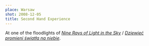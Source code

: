 ```yaml
---
place: Warsaw
shot: 2008-12-05
title: Second Hand Experience
---
```


At one of the floodlights of <cite>[Nine Rays of Light in the Sky](http://artmuseum.pl/news.php?id=henryk_stazewski_Nine_Rays_of_Light_in_the_Sky)</cite> / <cite>[Dziewięć promieni światła na niebie](http://artmuseum.pl/news.php?id=dziewiecpromieniswiatlananiebie)</cite>.
